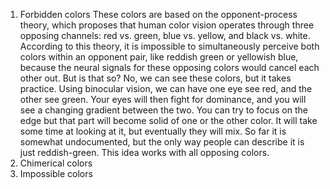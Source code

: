 1) Forbidden colors
These colors are based on the opponent-process theory, which proposes that human color vision operates through three opposing channels: red vs. green, blue vs. yellow, and black vs. white.
According to this theory, it is impossible to simultaneously perceive both colors within an opponent pair, like reddish green or yellowish blue, because the neural signals for these opposing colors would cancel each other out.
But is that so? No, we can see these colors, but it takes practice. Using binocular vision, we can have one eye see red, and the other see green. Your eyes will then fight for dominance, and you will see a changing gradient between the two. You can try to focus on the edge but that part will become solid of one or the other color. It will take some time at looking at it, but eventually they will mix. So far it is somewhat undocumented, but the only way people can describe it is just reddish-green. This idea works with all opposing colors.
3) Chimerical colors
4) Impossible colors

